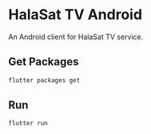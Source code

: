 # HalaSat TV Android
An Android client for HalaSat TV service.

## Get Packages
```bash
flutter packages get
```

## Run
```bash
flutter run
```




